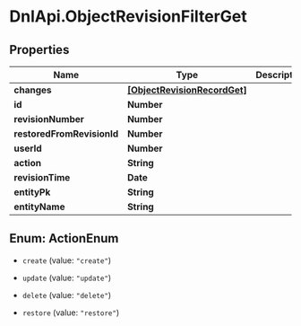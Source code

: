 # DnlApi.ObjectRevisionFilterGet

## Properties
Name | Type | Description | Notes
------------ | ------------- | ------------- | -------------
**changes** | [**[ObjectRevisionRecordGet]**](ObjectRevisionRecordGet.md) |  | [optional] 
**id** | **Number** |  | [optional] 
**revisionNumber** | **Number** |  | 
**restoredFromRevisionId** | **Number** |  | [optional] 
**userId** | **Number** |  | 
**action** | **String** |  | [optional] 
**revisionTime** | **Date** |  | [optional] 
**entityPk** | **String** |  | 
**entityName** | **String** |  | 


<a name="ActionEnum"></a>
## Enum: ActionEnum


* `create` (value: `"create"`)

* `update` (value: `"update"`)

* `delete` (value: `"delete"`)

* `restore` (value: `"restore"`)




